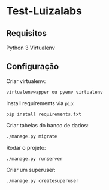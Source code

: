 Test-Luizalabs
==========================

Requisitos
----------

Python 3
Virtualenv


Configuração
------------

Criar virtualenv:

    virtualenvwapper ou pyenv virtualenv


Install requirements via ``pip``:

    pip install requirements.txt


Criar tabelas do banco de dados:

    ./manage.py migrate


Rodar o projeto:

    ./manage.py runserver 


Criar um superuser:

	./manage.py createsuperuser